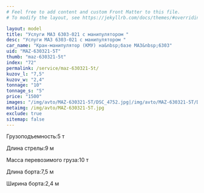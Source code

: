 ```yaml
---
# Feel free to add content and custom Front Matter to this file.
# To modify the layout, see https://jekyllrb.com/docs/themes/#overriding-theme-defaults

layout: model
title: "Услуги МАЗ 6303-021 с манипулятором "
desc: "Услуги МАЗ 6303-021 с манипулятором "
car_name: "Кран-манипулятор (КМУ) на&nbsp;базе МАЗ&nbsp;6303"
uid: "MAZ-630321-5T"
thumb: "maz-630321-5t"
index: "72"
permalink: /service/maz-630321-5t/
kuzov_l: "7,5"
kuzov_w: "2,4"
tonnage: "10"
tonnage_s: "5"
price: "1500"
images: "/img/avto/MAZ-630321-5T/DSC_4752.jpg|/img/avto/MAZ-630321-5T/DSC_4753.jpg"
metaimg: /img/avto/MAZ-630321-5T.jpg
exclude: true
sitemap: false
---
```


<span>Грузоподъемность:</span><span>5 т</span>

<span>Длина стрелы:</span><span>9 м</span>

<span>Масса перевозимого груза:</span><span>10 т</span>

<span>Длина борта:</span><span>7,5 м</span>

<span>Ширина борта:</span><span>2,4 м</span>
